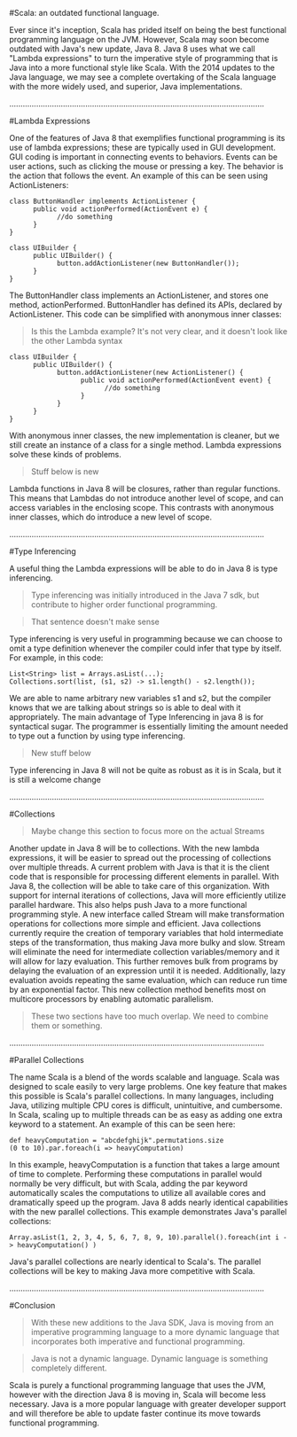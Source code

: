 #Scala: an outdated functional language.

Ever since it's inception, Scala has prided itself on being the best functional programming language on the JVM.
However, Scala may soon become outdated with Java's new update, Java 8.
Java 8 uses what we call "Lambda expressions" to turn the imperative style of programming that is Java into a more functional style like Scala.
With the 2014 updates to the Java language, we may see a complete overtaking of the Scala language with the more widely used, and superior, Java implementations.

..................................................................................................................

#Lambda Expressions

One of the features of Java 8 that exemplifies functional programming is its use of lambda expressions; these are typically used in GUI development.
GUI coding is important in connecting events to behaviors.
Events can be user actions, such as clicking the mouse or pressing a key.
The behavior is the action that follows the event.
An example of this can be seen using ActionListeners:

    class ButtonHandler implements ActionListener {
          public void actionPerformed(ActionEvent e) {
                //do something
          }
    }

    class UIBuilder {
          public UIBuilder() {
                button.addActionListener(new ButtonHandler());
          }
    }

The ButtonHandler class implements an ActionListener, and stores one method, actionPerformed.
ButtonHandler has defined its APIs, declared by ActionListener. 
This code can be simplified with anonymous inner classes:

>Is this the Lambda example? It's not very clear, and it doesn't look like the other Lambda syntax

    class UIBuilder {
          public UIBuilder() {
                button.addActionListener(new ActionListener() {
                      public void actionPerformed(ActionEvent event) {
                            //do something
                      }
                }
          }
    }

With anonymous inner classes, the new implementation is cleaner, but we still create an instance of a class for a single method.
Lambda expressions solve these kinds of problems. 

>Stuff below is new

Lambda functions in Java 8 will be closures, rather than regular functions. This means that Lambdas do not introduce another level of scope, and can access variables in the enclosing scope.
This contrasts with anonymous inner classes, which do introduce a new level of scope.


..................................................................................................................

#Type Inferencing

A useful thing the Lambda expressions will be able to do in Java 8 is type inferencing. 

>Type inferencing was initially introduced in the Java 7 sdk, but contribute to higher order functional programming. 

>That sentence doesn't make sense

Type inferencing is very useful in programming because we can choose to omit a type definition whenever the compiler could infer that type by itself. 
For example, in this code:

    List<String> list = Arrays.asList(...);
    Collections.sort(list, (s1, s2) -> s1.length() - s2.length());
     
We are able to name arbitrary new variables s1 and s2, but the compiler knows that we are talking about strings so is able to deal with it appropriately. 
The main advantage of Type Inferencing in java 8 is for syntactical sugar. The programmer is essentially limiting the amount needed to type out a function by using type inferencing.

>New stuff below

Type inferencing in Java 8 will not be quite as robust as it is in Scala, but it is still a welcome change

..................................................................................................................

#Collections

>Maybe change this section to focus more on the actual Streams

Another update in Java 8 will be to collections. 
With the new lambda expressions, it will be easier to spread out the processing of collections over multiple threads. 
A current problem with Java is that it is the client code that is responsible for processing different elements in parallel. 
With Java 8, the collection will be able to take care of this organization. 
With support for internal iterations of collections, Java will more efficiently utilize parallel hardware. 
This also helps push Java to a more functional programming style. 
A new interface called Stream will make transformation operations for collections more simple and efficient. 
Java collections currently require the creation of temporary variables that hold intermediate steps of the transformation, thus making Java more bulky and slow. 
Stream will eliminate the need for intermediate collection variables/memory and it will allow for lazy evaluation. 
This further removes bulk from programs by delaying the evaluation of an expression until it is needed. 
Additionally, lazy evaluation avoids repeating the same evaluation, which can reduce run time by an exponential factor. 
This new collection method benefits most on multicore processors by enabling automatic parallelism.

>These two sections have too much overlap. We need to combine them or something.


..................................................................................................................

#Parallel Collections

The name Scala is a blend of the words scalable and language.
Scala was designed to scale easily to very large problems.
One key feature that makes this possible is Scala's parallel collections.
In many languages, including Java, utilizing multiple CPU cores is difficult, unintuitive, and cumbersome.
In Scala, scaling up to multiple threads can be as easy as adding one extra keyword to a statement.
An example of this can be seen here:

    def heavyComputation = "abcdefghijk".permutations.size
    (0 to 10).par.foreach(i => heavyComputation)

In this example, heavyComputation is a function that takes a large amount of time to complete.
Performing these computations in parallel would normally be very difficult, but with Scala, adding the par keyword automatically scales the computations to utilize all available cores and dramatically speed up the program.
Java 8 adds nearly identical capabilities with the new parallel collections.
This example demonstrates Java's parallel collections:

    Array.asList(1, 2, 3, 4, 5, 6, 7, 8, 9, 10).parallel().foreach(int i -> heavyComputation() )

Java's parallel collections are nearly identical to Scala's.
The parallel collections will be key to making Java more competitive with Scala.

..................................................................................................................

#Conclusion

>With these new additions to the Java SDK, Java is moving from an imperative programming language to a more dynamic language that incorporates both imperative and functional programming. 

>Java is not a dynamic language. Dynamic language is something completely different.

Scala is purely a functional programming language that uses the JVM, however with the direction Java 8 is moving in, Scala will become less necessary. 
Java is a more popular language with greater developer support and will therefore be able to update faster continue its move towards functional programming.
